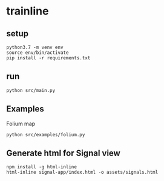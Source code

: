# trainline

## setup

```
python3.7 -m venv env
source env/bin/activate
pip install -r requirements.txt
```

## run

```
python src/main.py
```

## Examples

Folium map
```
python src/examples/folium.py
```

## Generate html for Signal view
```
npm install -g html-inline 
html-inline signal-app/index.html -o assets/signals.html
```